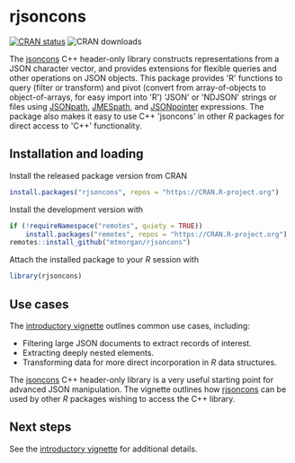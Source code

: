# rjsoncons

<!-- badges: start -->
[![CRAN status](https://www.r-pkg.org/badges/version/rjsoncons)](https://CRAN.R-project.org/package=rjsoncons)
![CRAN downloads](https://cranlogs.r-pkg.org/badges/last-month/rjsoncons)
<!-- badges: end -->

The [jsoncons][] C++ header-only library constructs representations
from a JSON character vector, and provides extensions for flexible
queries and other operations on JSON objects. This package provides
'R' functions to query (filter or transform) and pivot (convert from
array-of-objects to object-of-arrays, for easy import into 'R') 'JSON'
or 'NDJSON' strings or files using [JSONpath][], [JMESpath][], and
[JSONpointer][] expressions. The package also makes it easy to use C++
'jsoncons' in other *R* packages for direct access to 'C++'
functionality.

[JSONpath]: https://goessner.net/articles/JsonPath/
[JMESpath]: https://jmespath.org/
[JSONpointer]: https://datatracker.ietf.org/doc/html/rfc6901

## Installation and loading

Install the released package version from CRAN

``` r
install.packages("rjsoncons", repos = "https://CRAN.R-project.org")
```

Install the development version with

``` r
if (!requireNamespace("remotes", quiety = TRUE))
    install.packages("remotes", repos = "https://CRAN.R-project.org")
remotes::install_github("mtmorgan/rjsoncons")
```

Attach the installed package to your *R* session with

``` r
library(rjsoncons)
```

[jsoncons]: https://github.com/danielaparker/jsoncons/
[rjsoncons]: https://mtmorgan.github.io/rjsoncons/

## Use cases

The [introductory vignette][] outlines common use cases, including:

- Filtering large JSON documents to extract records of interest.
- Extracting deeply nested elements.
- Transforming data for more direct incorporation in *R* data structures.

The [jsoncons][] C++ header-only library is a very useful starting
point for advanced JSON manipulation. The vignette outlines how
[rjsoncons][] can be used by other *R* packages wishing to access the
C++ library.

## Next steps

See the [introductory vignette][] for additional details.

[introductory vignette]: https://mtmorgan.github.io/rjsoncons/articles/rjsoncons.html
